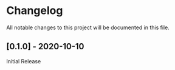 # Changelog
All notable changes to this project will be documented in this file.

## [0.1.0] - 2020-10-10

Initial Release